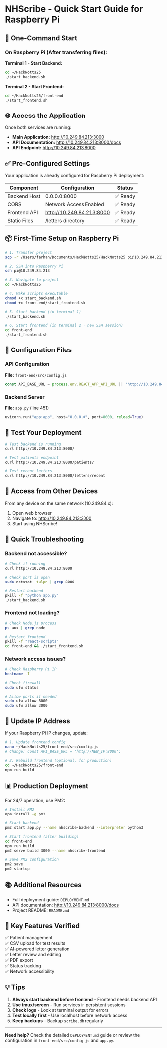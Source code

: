 # NHScribe - Quick Start Guide for Raspberry Pi

## 🚀 One-Command Start

### On Raspberry Pi (After transferring files):

**Terminal 1 - Start Backend:**
```bash
cd ~/HackNotts25
./start_backend.sh
```

**Terminal 2 - Start Frontend:**
```bash
cd ~/HackNotts25/front-end
./start_frontend.sh
```

## 🌐 Access the Application

Once both services are running:

- **Main Application:** http://10.249.84.213:3000
- **API Documentation:** http://10.249.84.213:8000/docs
- **API Endpoint:** http://10.249.84.213:8000

## ✅ Pre-Configured Settings

Your application is already configured for Raspberry Pi deployment:

| Component | Configuration | Status |
|-----------|--------------|--------|
| Backend Host | 0.0.0.0:8000 | ✅ Ready |
| CORS | Network Access Enabled | ✅ Ready |
| Frontend API | http://10.249.84.213:8000 | ✅ Ready |
| Static Files | /letters directory | ✅ Ready |

## 📦 First-Time Setup on Raspberry Pi

```bash
# 1. Transfer project
scp -r /Users/farhan/Documents/HackNotts25/HackNotts25 pi@10.249.84.213:~/

# 2. SSH into Raspberry Pi
ssh pi@10.249.84.213

# 3. Navigate to project
cd ~/HackNotts25

# 4. Make scripts executable
chmod +x start_backend.sh
chmod +x front-end/start_frontend.sh

# 5. Start backend (in terminal 1)
./start_backend.sh

# 6. Start frontend (in terminal 2 - new SSH session)
cd front-end
./start_frontend.sh
```

## 🔧 Configuration Files

### API Configuration
**File:** `front-end/src/config.js`
```javascript
const API_BASE_URL = process.env.REACT_APP_API_URL || 'http://10.249.84.213:8000';
```

### Backend Server
**File:** `app.py` (line 451)
```python
uvicorn.run("app:app", host="0.0.0.0", port=8000, reload=True)
```

## 🧪 Test Your Deployment

```bash
# Test backend is running
curl http://10.249.84.213:8000/

# Test patients endpoint
curl http://10.249.84.213:8000/patients/

# Test recent letters
curl http://10.249.84.213:8000/letters/recent
```

## 📱 Access from Other Devices

From any device on the same network (10.249.84.x):

1. Open web browser
2. Navigate to: http://10.249.84.213:3000
3. Start using NHScribe!

## 🐛 Quick Troubleshooting

### Backend not accessible?
```bash
# Check if running
curl http://10.249.84.213:8000

# Check port is open
sudo netstat -tulpn | grep 8000

# Restart backend
pkill -f "python app.py"
./start_backend.sh
```

### Frontend not loading?
```bash
# Check Node.js process
ps aux | grep node

# Restart frontend
pkill -f "react-scripts"
cd front-end && ./start_frontend.sh
```

### Network access issues?
```bash
# Check Raspberry Pi IP
hostname -I

# Check firewall
sudo ufw status

# Allow ports if needed
sudo ufw allow 8000
sudo ufw allow 3000
```

## 🔄 Update IP Address

If your Raspberry Pi IP changes, update:

```bash
# 1. Update frontend config
nano ~/HackNotts25/front-end/src/config.js
# Change: const API_BASE_URL = 'http://NEW_IP:8000';

# 2. Rebuild frontend (optional, for production)
cd ~/HackNotts25/front-end
npm run build
```

## 📊 Production Deployment

For 24/7 operation, use PM2:

```bash
# Install PM2
npm install -g pm2

# Start backend
pm2 start app.py --name nhscribe-backend --interpreter python3

# Start frontend (after building)
cd front-end
npm run build
pm2 serve build 3000 --name nhscribe-frontend

# Save PM2 configuration
pm2 save
pm2 startup
```

## 📚 Additional Resources

- Full deployment guide: `DEPLOYMENT.md`
- API documentation: http://10.249.84.213:8000/docs
- Project README: `README.md`

## 🎯 Key Features Verified

✅ Patient management  
✅ CSV upload for test results  
✅ AI-powered letter generation  
✅ Letter review and editing  
✅ PDF export  
✅ Status tracking  
✅ Network accessibility  

## 💡 Tips

1. **Always start backend before frontend** - Frontend needs backend API
2. **Use tmux/screen** - Run services in persistent sessions
3. **Check logs** - Look at terminal output for errors
4. **Test locally first** - Use localhost before network access
5. **Keep backups** - Backup `scribe.db` regularly

---

**Need help?** Check the detailed `DEPLOYMENT.md` guide or review the configuration in `front-end/src/config.js` and `app.py`.

